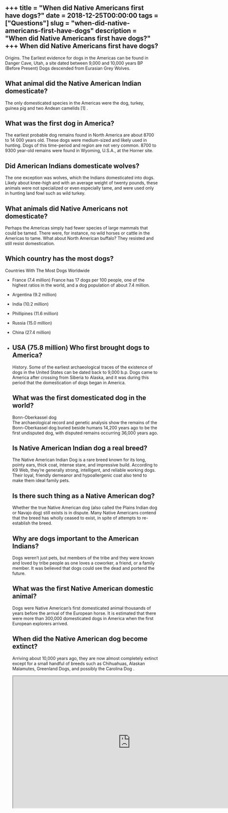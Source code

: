+++
title = "When did Native Americans first have dogs?"
date = 2018-12-25T00:00:00
tags = ["Questions"]
slug = "when-did-native-americans-first-have-dogs"
description = "When did Native Americans first have dogs?"
+++
When did Native Americans first have dogs?
------------------------------------------

Origins. The Earliest evidence for dogs in the Americas can be found in Danger Cave, Utah, a site dated between 9,000 and 10,000 years BP (Before Present) Dogs descended from Eurasian Grey Wolves.

What animal did the Native American Indian domesticate?
-------------------------------------------------------

The only domesticated species in the Americas were the dog, turkey, guinea pig and two Andean camelids \[1\] .

What was the first dog in America?
----------------------------------

The earliest probable dog remains found in North America are about 8700 to 14 000 years old. These dogs were medium-sized and likely used in hunting. Dogs of this time-period and region are not very common. 8700 to 9300 year-old remains were found in Wyoming, U.S.A., at the Horner site.

Did American Indians domesticate wolves?
----------------------------------------

The one exception was wolves, which the Indians domesticated into dogs. Likely about knee-high and with an average weight of twenty pounds, these animals were not specialized or even especially tame, and were used only in hunting land fowl such as wild turkey.

What animals did Native Americans not domesticate?
--------------------------------------------------

Perhaps the Americas simply had fewer species of large mammals that could be tamed. There were, for instance, no wild horses or cattle in the Americas to tame. What about North American buffalo? They resisted and still resist domestication.

Which country has the most dogs?
--------------------------------

Countries With The Most Dogs Worldwide

- France (7.4 million) France has 17 dogs per 100 people, one of the highest ratios in the world, and a dog population of about 7.4 million.
- Argentina (9.2 million)
- India (10.2 million)
- Phillipines (11.6 million)
- Russia (15.0 million)
- China (27.4 million)
- USA (75.8 million) Who first brought dogs to America?
    ----------------------------------
    
    History. Some of the earliest archaeological traces of the existence of dogs in the United States can be dated back to 9,000 b.p. Dogs came to America after crossing from Siberia to Alaska, and it was during this period that the domestication of dogs began in America.
    
    What was the first domesticated dog in the world?
    -------------------------------------------------
    
    Bonn-Oberkassel dog  
    The archaeological record and genetic analysis show the remains of the Bonn-Oberkassel dog buried beside humans 14,200 years ago to be the first undisputed dog, with disputed remains occurring 36,000 years ago.
    
    Is Native American Indian dog a real breed?
    -------------------------------------------
    
    The Native American Indian Dog is a rare breed known for its long, pointy ears, thick coat, intense stare, and impressive build. According to K9 Web, they’re generally strong, intelligent, and reliable working dogs. Their loyal, friendly demeanor and hypoallergenic coat also tend to make them ideal family pets.
    
    Is there such thing as a Native American dog?
    ---------------------------------------------
    
    Whether the true Native American dog (also called the Plains Indian dog or Navajo dog) still exists is in dispute. Many Native Americans contend that the breed has wholly ceased to exist, in spite of attempts to re-establish the breed.
    
    Why are dogs important to the American Indians?
    -----------------------------------------------
    
    Dogs weren’t just pets, but members of the tribe and they were known and loved by tribe people as one loves a coworker, a friend, or a family member. It was believed that dogs could see the dead and portend the future.
    
    What was the first Native American domestic animal?
    ---------------------------------------------------
    
    Dogs were Native American’s first domesticated animal thousands of years before the arrival of the European horse. It is estimated that there were more than 300,000 domesticated dogs in America when the first European explorers arrived.
    
    When did the Native American dog become extinct?
    ------------------------------------------------
    
    Arriving about 10,000 years ago, they are now almost completely extinct except for a small handful of breeds such as Chihuahuas, Alaskan Malamutes, Greenland Dogs, and possibly the Carolina Dog .
    
    <iframe allow="accelerometer; autoplay; clipboard-write; encrypted-media; gyroscope; picture-in-picture" allowfullscreen="" class="__youtube_prefs__  epyt-is-override  no-lazyload" data-no-lazy="1" data-origheight="433" data-origwidth="770" data-skipgform_ajax_framebjll="" height="433" id="_ytid_23923" loading="lazy" src="https://www.youtube.com/embed/PxAiPVHlbBk?enablejsapi=1&autoplay=0&cc_load_policy=0&cc_lang_pref=&iv_load_policy=1&loop=0&modestbranding=0&rel=1&fs=1&playsinline=0&autohide=2&theme=dark&color=red&controls=1&" title="YouTube player" width="770"></iframe>